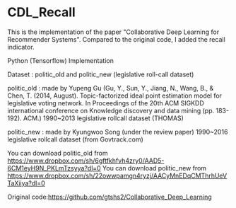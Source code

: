 # CDL_Recall
This is the implementation of the paper "Collaborative Deep Learning for Recommender Systems". Compared to the original code, I added the recall indicator.

Python (Tensorflow) Implementation

Dataset : politic_old and politic_new (legislative roll-call dataset)

politic_old : made by Yupeng Gu 
(Gu, Y., Sun, Y., Jiang, N., Wang, B., & Chen, T. (2014, August). Topic-factorized ideal point estimation model for legislative voting network. In Proceedings of the 20th ACM SIGKDD international conference on Knowledge discovery and data mining (pp. 183-192). ACM.)
1990~2013 legislative rollcall dataset (THOMAS)

politic_new : made by Kyungwoo Song (under the review paper)
1990~2016 legislative rollcall dataset (from Govtrack.com)

You can download politic_old from https://www.dropbox.com/sh/6gftfkhfvh4zry0/AAD5-6CM1eyH9N_PKLmTzsyya?dl=0
You can download politic_new from https://www.dropbox.com/sh/22owwpamgn4ryzj/AACyMnEDqCMThrhUeVTaXiiya?dl=0

Original code:https://github.com/gtshs2/Collaborative_Deep_Learning

